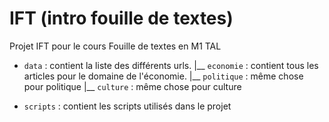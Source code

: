 # IFT (intro fouille de textes)

Projet IFT pour le cours Fouille de textes en M1 TAL

- `data` : contient la liste des différents urls.
    |__ `economie` : contient tous les articles pour le domaine de l'économie.
    |__ `politique` : même chose pour politique
    |__ `culture` : même chose pour culture
  
- `scripts` : contient les scripts utilisés dans le projet
